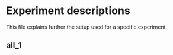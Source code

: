 # Experiment descriptions

This file explains further the setup used for a specific experiment.

## all_1


